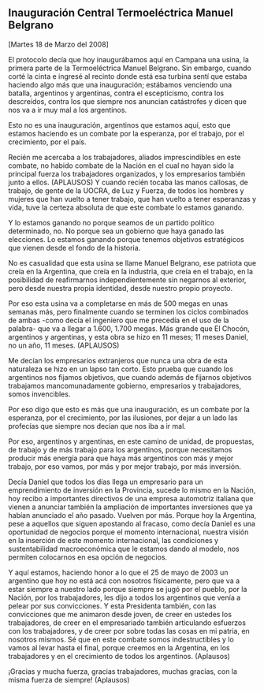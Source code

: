 Inauguración Central Termoeléctrica Manuel Belgrano
---------------------------------------------------

[Martes 18 de Marzo del 2008]

El protocolo decía que hoy inaugurábamos aquí en Campana una usina, la
primera parte de la Termoeléctrica Manuel Belgrano. Sin embargo, cuando
corté la cinta e ingresé al recinto donde está esa turbina sentí que
estaba haciendo algo más que una inauguración; estábamos venciendo una
batalla, argentinos y argentinas, contra el escepticismo, contra los
descreídos, contra los que siempre nos anuncian catástrofes y dicen que
nos va a ir muy mal a los argentinos.

Esto no es una inauguración, argentinos que estamos aquí, esto que
estamos haciendo es un combate por la esperanza, por el trabajo, por el
crecimiento, por el país.

Recién me acercaba a los trabajadores, aliados imprescindibles en este
combate, no habido combate de la Nación en el cual no hayan sido la
principal fuerza los trabajadores organizados, y los empresarios también
junto a ellos. (APLAUSOS) Y cuando recién tocaba las manos callosas, de
trabajo, de gente de la UOCRA, de Luz y Fuerza, de todos los hombres y
mujeres que han vuelto a tener trabajo, que han vuelto a tener
esperanzas y vida, tuve la certeza absoluta de que este combate lo
estamos ganando.

Y lo estamos ganando no porque seamos de un partido político
determinado, no. No porque sea un gobierno que haya ganado las
elecciones. Lo estamos ganando porque tenemos objetivos estratégicos que
vienen desde el fondo de la historia.

No es casualidad que esta usina se llame Manuel Belgrano, ese patriota
que creía en la Argentina, que creía en la industria, que creía en el
trabajo, en la posibilidad de reafirmarnos independientemente sin
negarnos al exterior, pero desde nuestra propia identidad, desde nuestro
propio proyecto.

Por eso esta usina va a completarse en más de 500 megas en unas semanas
más, pero finalmente cuando se terminen los ciclos combinados de
ambas -como decía el ingeniero que me precedía en el uso de la palabra-
que va a llegar a 1.600, 1.700 megas. Más grande que El Chocón,
argentinos y argentinas, y esta obra se hizo en 11 meses; 11 meses
Daniel, no un año, 11 meses. (APLAUSOS)

Me decían los empresarios extranjeros que nunca una obra de esta
naturaleza se hizo en un lapso tan corto. Esto prueba que cuando los
argentinos nos fijamos objetivos, que cuando además de fijarnos
objetivos trabajamos mancomunadamente gobierno, empresarios y
trabajadores, somos invencibles.

Por eso digo que esto es más que una inauguración, es un combate por la
esperanza, por el crecimiento, por las ilusiones, por dejar a un lado
las profecías que siempre nos decían que nos iba a ir mal.

Por eso, argentinos y argentinas, en este camino de unidad, de
propuestas, de trabajo y de más trabajo para los argentinos, porque
necesitamos producir más energía para que haya más argentinos con más y
mejor trabajo, por eso vamos, por más y por mejor trabajo, por más
inversión.

Decía Daniel que todos los días llega un empresario para un
emprendimiento de inversión en la Provincia, sucede lo mismo en la
Nación, hoy recibo a importantes directivos de una empresa automotriz
italiana que vienen a anunciar también la ampliación de importantes
inversiones que ya habían anunciado el año pasado. Vuelven por más.
Porque hoy la Argentina, pese a aquellos que siguen apostando al
fracaso, como decía Daniel es una oportunidad de negocios porque el
momento internacional, nuestra visión en la inserción de este momento
internacional, las condiciones y sustentabilidad macroeconómica que le
estamos dando al modelo, nos permiten colocarnos en esa opción de
negocios.

Y aquí estamos, haciendo honor a lo que el 25 de mayo de 2003 un
argentino que hoy no está acá con nosotros físicamente, pero que va a
estar siempre a nuestro lado porque siempre se jugó por el pueblo, por
la Nación, por los trabajadores, les dijo a todos los argentinos que
venía a pelear por sus convicciones. Y esta Presidenta también, con las
convicciones que me animaron desde joven, de creer en ustedes los
trabajadores, de creer en el empresariado también articulando esfuerzos
con los trabajadores, y de creer por sobre todas las cosas en mi patria,
en nosotros mismos. Sé que en este combate somos indestructibles y lo
vamos al levar hasta el final, porque creemos en la Argentina, en los
trabajadores y en el crecimiento de todos los argentinos. (Aplausos)

¡Gracias y mucha fuerza, gracias trabajadores, muchas gracias, con la
misma fuerza de siempre! (Aplausos)

 

 

 

 
